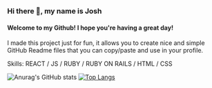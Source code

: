 ### Hi there 👋, my name is Josh
#### Welcome to my Github! I hope you're having a great day!

I made this project just for fun, it allows you to create nice and simple GitHub Readme files that you can copy/paste and use in your profile.

Skills: REACT / JS / RUBY / RUBY ON RAILS / HTML / CSS


![Anurag's GitHub stats](https://github-readme-stats.vercel.app/api?username=joshtkim&show_icons=true&theme=dark) [![Top Langs](https://github-readme-stats.vercel.app/api/top-langs/?username=joshtkim&layout=compact&show_icons=true&theme=dark)](https://github.com/joshtkim/github-readme-stats)

